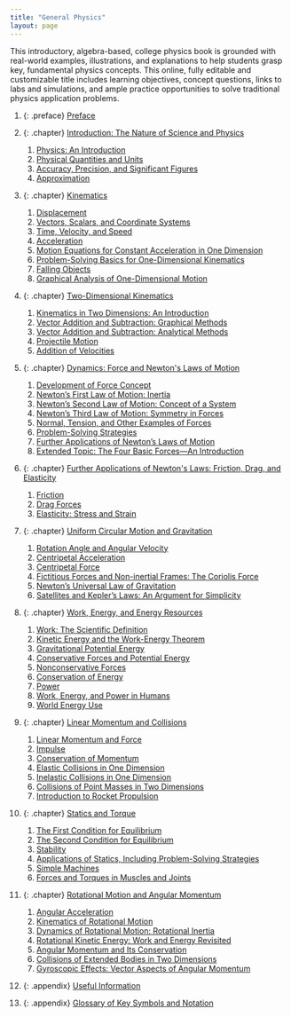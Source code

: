 ```yaml
---
title: "General Physics"
layout: page
---
```



<div data-type="abstract">
This introductory, algebra-based, college physics book is grounded with real-world examples, illustrations, and explanations to help students grasp key, fundamental physics concepts. This online, fully editable and customizable title includes learning objectives, concept questions, links to labs and simulations, and ample practice opportunities to solve traditional physics application problems.
</div>

1.  {: .preface} [Preface](contents/preface.md)
2.  {: .chapter} [Introduction: The Nature of Science and Physics](contents/ch1IntroductionTheNatureOfScienceAndPhysics.md)
    1.  [Physics: An Introduction](contents/ch1PhysicsAnIntroduction.md)
    2.  [Physical Quantities and Units](contents/ch1PhysicalQuantitiesAndUnits.md)
    3.  [Accuracy, Precision, and Significant Figures](contents/ch1AccuracyPrecisionAndSignificantFigures.md)
    4.  [Approximation](contents/ch1Approximation.md)

3.  {: .chapter} [Kinematics](contents/ch2Kinematics.md)
    1.  [Displacement](contents/ch2Displacement.md)
    2.  [Vectors, Scalars, and Coordinate Systems](contents/ch2VectorsScalarsAndCoordinateSystems.md)
    3.  [Time, Velocity, and Speed](contents/ch2TimeVelocityAndSpeed.md)
    4.  [Acceleration](contents/ch2Acceleration.md)
    5.  [Motion Equations for Constant Acceleration in One Dimension](contents/ch2MotionEquationsForConstantAccelerationInOneDimension.md)
    6.  [Problem-Solving Basics for One-Dimensional Kinematics](contents/ch2ProblemSolvingBasicsForOneDimensionalKinematics.md)
    7.  [Falling Objects](contents/ch2FallingObjects.md)
    8.  [Graphical Analysis of One-Dimensional Motion](contents/ch2GraphicalAnalysisOfOneDimensionalMotion.md)

4.  {: .chapter} [Two-Dimensional Kinematics](contents/ch3TwoDimensionalKinematics.md)
    1.  [Kinematics in Two Dimensions: An Introduction](contents/ch3KinematicsInTwoDimensionsAnIntroduction.md)
    2.  [Vector Addition and Subtraction: Graphical Methods](contents/ch3VectorAdditionAndSubtractionGraphicalMethods.md)
    3.  [Vector Addition and Subtraction: Analytical Methods](contents/ch3VectorAdditionAndSubtractionAnalyticalMethods.md)
    4.  [Projectile Motion](contents/ch3ProjectileMotion.md)
    5.  [Addition of Velocities](contents/ch3AdditionOfVelocities.md)

5.  {: .chapter} [Dynamics: Force and Newton\'s Laws of Motion](contents/ch4Dynamics.md)
    1.  [Development of Force Concept](contents/ch4DevelopmentOfForceConcept.md)
    2.  [Newton’s First Law of Motion: Inertia](contents/ch4NewtonsFirstLawOfMotion.md)
    3.  [Newton’s Second Law of Motion: Concept of a System](contents/ch4NewtonsSecondLawOfMotion.md)
    4.  [Newton’s Third Law of Motion: Symmetry in Forces](contents/ch4NewtonsThirdLawOfMotion.md)
    5.  [Normal, Tension, and Other Examples of Forces](contents/ch4NormalTensionAndOtherExamplesOfForces.md)
    6.  [Problem-Solving Strategies](contents/ch4ProblemSolvingStrategies.md)
    7.  [Further Applications of Newton’s Laws of Motion](contents/ch4FurtherApplicationsOfNewtonsLawsOfMotion.md)
    8.  [Extended Topic: The Four Basic Forces—An Introduction](contents/ch4ExtendedTopics.md)

6.  {: .chapter} [Further Applications of Newton\'s Laws: Friction, Drag, and Elasticity](contents/ch5FurtherApplicationsOfNewtonsLaws.md)
    1.  [Friction](contents/ch5Friction.md)
    2.  [Drag Forces](contents/ch5DragForces.md)
    3.  [Elasticity: Stress and Strain](contents/ch5Elasticity.md)

7.  {: .chapter} [Uniform Circular Motion and Gravitation](contents/ch6UniformCircularMotionAndGravitation.md)
    1.  [Rotation Angle and Angular Velocity](contents/ch6RotationAngleAndAngularVelocity.md)
    2.  [Centripetal Acceleration](contents/ch6CentripetalAcceleration.md)
    3.  [Centripetal Force](contents/ch6CentripetalForce.md)
    4.  [Fictitious Forces and Non-inertial Frames: The Coriolis Force](contents/ch6FictiousForcesAndNonInertialFrames.md)
    5.  [Newton’s Universal Law of Gravitation](contents/ch6NewtonsUniversalLawOfGravitation.md)
    6.  [Satellites and Kepler’s Laws: An Argument for Simplicity](contents/ch6SatellitesAndKeplersLaws.md)

8.  {: .chapter} [Work, Energy, and Energy Resources](contents/ch7WorkEnergyAndEnergyResources.md)
    1.  [Work: The Scientific Definition](contents/ch7WorkTheScientificDefinition.md)
    2.  [Kinetic Energy and the Work-Energy Theorem](contents/ch7KineticEnergyAndTheWorkEnergyTheorem.md)
    3.  [Gravitational Potential Energy](contents/ch7GravitationalPotentialEnergy.md)
    4.  [Conservative Forces and Potential Energy](contents/ch7ConservativeForcesAndPotentialEnergy.md)
    5.  [Nonconservative Forces](contents/ch7NonconservativeForces.md)
    6.  [Conservation of Energy](contents/ch7ConservationOfEnergy.md)
    7.  [Power](contents/ch7Power.md)
    8.  [Work, Energy, and Power in Humans](contents/ch7WorkEnergyAndPowerInHumans.md)
    9.  [World Energy Use](contents/ch7WorldEnergyUse.md)

9.  {: .chapter} [Linear Momentum and Collisions](contents/ch8LinearMomentumAndCollisions.md)
    1.  [Linear Momentum and Force](contents/ch8LinearMomentumAndForce.md)
    2.  [Impulse](contents/ch8Impulse.md)
    3.  [Conservation of Momentum](contents/ch8ConservationOfMomentum.md)
    4.  [Elastic Collisions in One Dimension](contents/ch8ElasticCollisionsInOneDimension.md)
    5.  [Inelastic Collisions in One Dimension](contents/ch8InelasticCollisionsInOneDimension.md)
    6.  [Collisions of Point Masses in Two Dimensions](contents/ch8CollisionsOfPointMassesInTwoDimensions.md)
    7.  [Introduction to Rocket Propulsion](contents/ch8IntroductionToRocketPropulsion.md)

10. {: .chapter} [Statics and Torque](contents/ch9StaticsAndTorque.md)
    1.  [The First Condition for Equilibrium](contents/ch9TheFirstConditionForEquilibrium.md)
    2.  [The Second Condition for Equilibrium](contents/ch9TheSecondConditionForEquilibrium.md)
    3.  [Stability](contents/ch9Stability.md)
    4.  [Applications of Statics, Including Problem-Solving Strategies](contents/ch9ApplicationsOfStaticsIncludingProblemSolvingStrategies.md)
    5.  [Simple Machines](contents/ch9SimpleMachines.md)
    6.  [Forces and Torques in Muscles and Joints](contents/ch9ForcesAndTorquesInMusclesAndJoints.md)

11. {: .chapter} [Rotational Motion and Angular Momentum](contents/ch10RotationalMotionAndAngularMomentum.md)
    1.  [Angular Acceleration](contents/ch10AngularAcceleration.md)
    2.  [Kinematics of Rotational Motion](contents/ch10KinematicsOfRotationalMotion.md)
    3.  [Dynamics of Rotational Motion: Rotational Inertia](contents/ch10DynamicsOfRotationalMotion.md)
    4.  [Rotational Kinetic Energy: Work and Energy Revisited](contents/ch10RotationalKineticEnergy.md)
    5.  [Angular Momentum and Its Conservation](contents/ch10AngularMomentumAndItsConservation.md)
    6.  [Collisions of Extended Bodies in Two Dimensions](contents/ch10CollisionsOfExtendedBodiesInTwoDimensions.md)
    7.  [Gyroscopic Effects: Vector Aspects of Angular Momentum](contents/ch10GyroscopicEffects.md)


12. {: .appendix} [Useful Information](contents/appAUsefulInformation.md)
13. {: .appendix} [Glossary of Key Symbols and Notation](contents/appBGlossaryOfKeySymbolsAndNotation.md)
